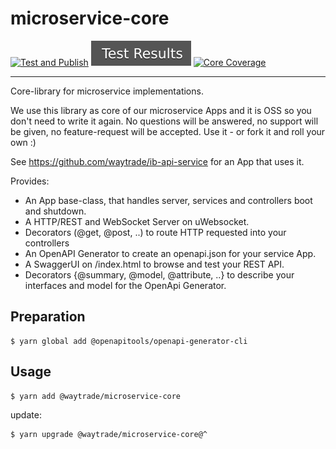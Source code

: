 # microservice-core

[![Test and Publish](https://github.com/waytrade/microservice-core/actions/workflows/test_publish.yml/badge.svg)](https://github.com/waytrade/microservice-core/actions/workflows/test_publish.yml)
[![Test Report](./assets/test-results.svg)](https://waytrade.github.io/microservice-core/coverage/jest) [![Core Coverage](https://github.com/waytrade/microservice-core/tree/gh-pages/coverage)](https://waytrade.github.io/microservice-core/coverage/lcov-report)

---

Core-library for microservice implementations.

We use this library as core of our microservice Apps and it is OSS so you don't need to write it again. No questions will be answered, no support will be given, no feature-request will be accepted. Use it - or fork it and roll your own :)

See https://github.com/waytrade/ib-api-service for an App that uses it.

Provides:

- An App base-class, that handles server, services and controllers boot and shutdown.
- A HTTP/REST and WebSocket Server on uWebsocket.
- Decorators (@get, @post, ..) to route HTTP requested into your controllers
- An OpenAPI Generator to create an openapi.json for your service App.
- A SwaggerUI on /index.html to browse and test your REST API.
- Decorators {@summary, @model, @attribute, ..} to describe your interfaces and model for the OpenApi Generator.

## Preparation

    $ yarn global add @openapitools/openapi-generator-cli

## Usage

    $ yarn add @waytrade/microservice-core

update:

    $ yarn upgrade @waytrade/microservice-core@^
